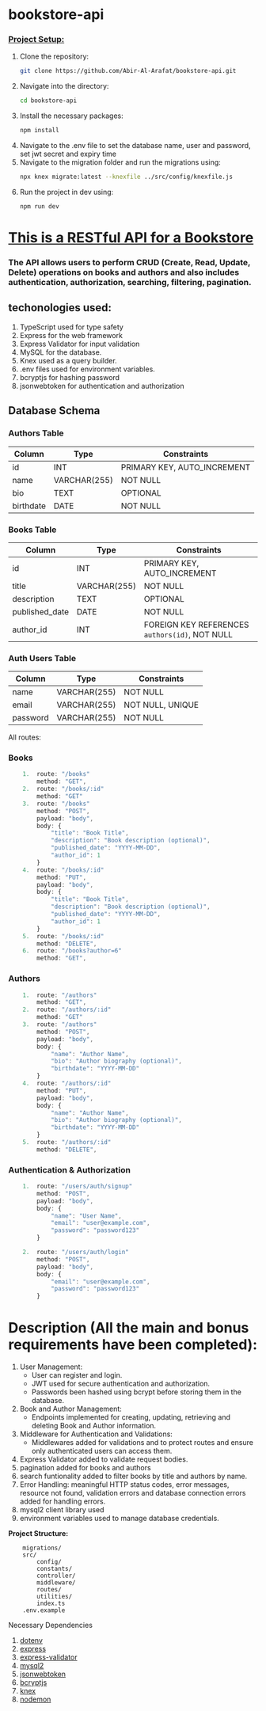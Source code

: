 # bookstore-api

### <u><b>Project Setup:</b></u>

<ol>
<li>Clone the repository: </li>

```bash
git clone https://github.com/Abir-Al-Arafat/bookstore-api.git
```

<li>Navigate into the directory:</li>

```bash
cd bookstore-api
```

<li>Install the necessary packages:</li>

```bash
npm install
```

<li>Navigate to the .env file to set the database name, user and password, set jwt secret and expiry time </li>

<li>Navigate to the migration folder and run the migrations using: </li>

```bash
npx knex migrate:latest --knexfile ../src/config/knexfile.js
```

<li>Run the project in dev using:</li>

```node
npm run dev
```

</ol>

# <u><b>This is a RESTful API for a Bookstore</b></u>

### The API allows users to perform CRUD (Create, Read, Update, Delete) operations on books and authors and also includes authentication, authorization, searching, filtering, pagination.

## techonologies used:

1. TypeScript used for type safety
2. Express for the web framework
3. Express Validator for input validation
4. MySQL for the database.
5. Knex used as a query builder.
6. .env files used for environment variables.
7. bcryptjs for hashing password
8. jsonwebtoken for authentication and authorization

## Database Schema

### Authors Table

| Column    | Type         | Constraints                 |
| --------- | ------------ | --------------------------- |
| id        | INT          | PRIMARY KEY, AUTO_INCREMENT |
| name      | VARCHAR(255) | NOT NULL                    |
| bio       | TEXT         | OPTIONAL                    |
| birthdate | DATE         | NOT NULL                    |

### Books Table

| Column         | Type         | Constraints                                    |
| -------------- | ------------ | ---------------------------------------------- |
| id             | INT          | PRIMARY KEY, AUTO_INCREMENT                    |
| title          | VARCHAR(255) | NOT NULL                                       |
| description    | TEXT         | OPTIONAL                                       |
| published_date | DATE         | NOT NULL                                       |
| author_id      | INT          | FOREIGN KEY REFERENCES `authors(id)`, NOT NULL |

### Auth Users Table

| Column   | Type         | Constraints      |
| -------- | ------------ | ---------------- |
| name     | VARCHAR(255) | NOT NULL         |
| email    | VARCHAR(255) | NOT NULL, UNIQUE |
| password | VARCHAR(255) | NOT NULL         |

<p>All routes:</p>

### Books

```js
    1.  route: "/books"
        method: "GET",
    2.  route: "/books/:id"
        method: "GET"
    3.  route: "/books"
        method: "POST",
        payload: "body",
        body: {
            "title": "Book Title",
            "description": "Book description (optional)",
            "published_date": "YYYY-MM-DD",
            "author_id": 1
        }
    4.  route: "/books/:id"
        method: "PUT",
        payload: "body",
        body: {
            "title": "Book Title",
            "description": "Book description (optional)",
            "published_date": "YYYY-MM-DD",
            "author_id": 1
        }
    5.  route: "/books/:id"
        method: "DELETE",
    6.  route: "/books?author=6"
        method: "GET",
```

### Authors

```js
    1.  route: "/authors"
        method: "GET",
    2.  route: "/authors/:id"
        method: "GET"
    3.  route: "/authors"
        method: "POST",
        payload: "body",
        body: {
            "name": "Author Name",
            "bio": "Author biography (optional)",
            "birthdate": "YYYY-MM-DD"
        }
    4.  route: "/authors/:id"
        method: "PUT",
        payload: "body",
        body: {
            "name": "Author Name",
            "bio": "Author biography (optional)",
            "birthdate": "YYYY-MM-DD"
        }
    5.  route: "/authors/:id"
        method: "DELETE",
```

### Authentication & Authorization

```js
    1.  route: "/users/auth/signup"
        method: "POST",
        payload: "body",
        body: {
            "name": "User Name",
            "email": "user@example.com",
            "password": "password123"
        }

    2.  route: "/users/auth/login"
        method: "POST",
        payload: "body",
        body: {
            "email": "user@example.com",
            "password": "password123"
        }
```

# Description (All the main and bonus requirements have been completed):

1. User Management:
   - User can register and login.
   - JWT used for secure authentication and authorization.
   - Passwords been hashed using bcrypt before storing them in the database.
2. Book and Author Management:
   - Endpoints implemented for creating, updating, retrieving and deleting Book and Author information.
3. Middleware for Authentication and Validations:
   - Middlewares added for validations and to protect routes and ensure only authenticated users can access them.
4. Express Validator added to validate request bodies.
5. pagination added for books and authors
6. search funtionality added to filter books by title and authors by name.
7. Error Handling: meaningful HTTP status codes, error messages, resource not found, validation errors and database connection errors added for handling errors.
8. mysql2 client library used
9. environment variables used to manage database credentials.

<p><strong>Project  Structure:</strong></p>

```
    migrations/
    src/
        config/
        constants/
        controller/
        middleware/
        routes/
        utilities/
        index.ts
    .env.example
```

<span>Necessary Dependencies</span>

<ol>
    <li>
        <a href="https://www.npmjs.com/package/dotenv">dotenv</a>
    </li>
    <li>
        <a href="https://www.npmjs.com/package/express">express</a>
    </li>
    <li>
        <a href="https://www.npmjs.com/package/express-validator">express-validator</a>
    </li>
    <li>
        <a href="https://www.npmjs.com/package/mysql2">mysql2</a>
    </li>
    <li>
        <a href="https://www.npmjs.com/package/jsonwebtoken">jsonwebtoken</a>
    </li>
    <li>
        <a href="https://www.npmjs.com/package/bcryptjs">bcryptjs</a>
    </li>
    <li>
        <a href="https://www.npmjs.com/package/knex">knex</a>
    </li>
    <li>
        <a href="https://www.npmjs.com/package/nodemon">nodemon</a>
    </li>
</ol>
